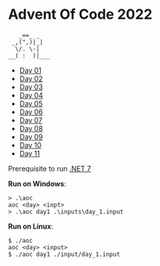 # Advent Of Code 2022

```
   _==_ _
 _,(",)|_|
  \/. \-|
__( :  )|___
```

-   [Day 01](./day01/Program.cs)
-   [Day 02](./day02/Program.cs)
-   [Day 03](./day03/Program.cs)
-   [Day 04](./day04/Program.cs)
-   [Day 05](./day05/Program.cs)
-   [Day 06](./day06/Program.cs)
-   [Day 07](./day07/Program.cs)
-   [Day 08](./day08/Program.cs)
-   [Day 09](./day09/Program.cs)
-   [Day 10](./day10/Program.cs)
-   [Day 11](./day11/Program.cs)

Prerequisite to run [.NET 7][1]

**Run on Windows**:

```
> .\aoc
aoc <day> <inpt>
> .\aoc day1 .\inputs\day_1.input
```

**Run on Linux**:

```
$ ./aoc
aoc <day> <input>
$ ./aoc day1 ./input/day_1.input
```

[1]: https://dotnet.microsoft.com/en-us/
